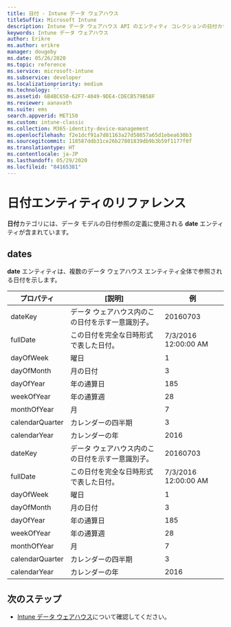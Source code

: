 ```yaml
---
title: 日付 - Intune データ ウェアハウス
titleSuffix: Microsoft Intune
description: Intune データ ウェアハウス API のエンティティ コレクションの日付カテゴリに関するリファレンス トピック。
keywords: Intune データ ウェアハウス
author: Erikre
ms.author: erikre
manager: dougeby
ms.date: 05/26/2020
ms.topic: reference
ms.service: microsoft-intune
ms.subservice: developer
ms.localizationpriority: medium
ms.technology: ''
ms.assetid: 6B4BC650-62F7-4049-9DE4-CDECB579B58F
ms.reviewer: aanavath
ms.suite: ems
search.appverid: MET150
ms.custom: intune-classic
ms.collection: M365-identity-device-management
ms.openlocfilehash: f2e1dcf91a7d81163a27d50857a65d1ebea630b3
ms.sourcegitcommit: 118587ddb31ce26b27801839db9b3b59f1177f0f
ms.translationtype: HT
ms.contentlocale: ja-JP
ms.lasthandoff: 05/29/2020
ms.locfileid: "84165381"
---
```

# <a name="reference-for-dates-entity"></a>日付エンティティのリファレンス

**日付**カテゴリには、データ モデルの日付参照の定義に使用される **date** エンティティが含まれています。

## <a name="dates"></a>dates

**date** エンティティは、複数のデータ ウェアハウス エンティティ全体で参照される日付を示します。


|    プロパティ     |                      [説明]                       |       例        |
|-----------------|--------------------------------------------------------|----------------------|
|     dateKey     | データ ウェアハウス内のこの日付を示す一意識別子。 |       20160703       |
|    fullDate     |    この日付を完全な日時形式で表した日付。     | 7/3/2016 12:00:00 AM |
|    dayOfWeek    |                      曜日                       |          1           |
|   dayOfMonth    |                      月の日付                      |          3           |
|    dayOfYear    |                      年の通算日                       |         185          |
|   weekOfYear    |                      年の通算週                      |          28          |
|   monthOfYear   |                   月                    |          7           |
| calendarQuarter |                    カレンダーの四半期                    |          3           |
|  calendarYear   |                     カレンダーの年                      |         2016         |
|     dateKey     | データ ウェアハウス内のこの日付を示す一意識別子。 |       20160703       |
|    fullDate     |    この日付を完全な日時形式で表した日付。     | 7/3/2016 12:00:00 AM |
|    dayOfWeek    |                      曜日                       |          1           |
|   dayOfMonth    |                      月の日付                      |          3           |
|    dayOfYear    |                      年の通算日                       |         185          |
|   weekOfYear    |                      年の通算週                      |          28          |
|   monthOfYear   |                   月                    |          7           |
| calendarQuarter |                    カレンダーの四半期                    |          3           |
|  calendarYear   |                     カレンダーの年                      |         2016         |

## <a name="next-steps"></a>次のステップ

- [Intune データ ウェアハウス](reports-nav-create-intune-reports.md)について確認してください。
